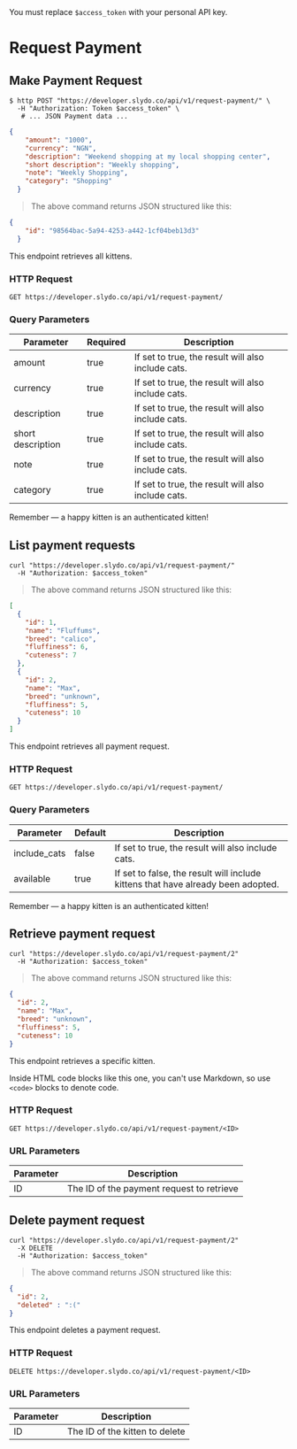 <aside class="notice">
You must replace <code>$access_token</code> with your personal API key.
</aside>

# Request Payment

## Make Payment Request

```shell
$ http POST "https://developer.slydo.co/api/v1/request-payment/" \
  -H "Authorization: Token $access_token" \
   # ... JSON Payment data ...
```

```json
{
    "amount": "1000",
    "currency": "NGN",
    "description": "Weekend shopping at my local shopping center",
    "short description": "Weekly shopping",
    "note": "Weekly Shopping",
    "category": "Shopping"
  }
```

> The above command returns JSON structured like this:

```json
{
    "id": "98564bac-5a94-4253-a442-1cf04beb13d3"
  }
```

This endpoint retrieves all kittens.

### HTTP Request

`GET https://developer.slydo.co/api/v1/request-payment/`

### Query Parameters

Parameter | Required | Description
--------- | ------- | -------------
amount | true | If set to true, the result will also include cats.
currency | true | If set to true, the result will also include cats.
description | true | If set to true, the result will also include cats.
short description | true | If set to true, the result will also include cats.
note | true | If set to true, the result will also include cats.
category | true | If set to true, the result will also include cats.





<aside class="success">
Remember — a happy kitten is an authenticated kitten!
</aside>

## List payment requests 

```shell
curl "https://developer.slydo.co/api/v1/request-payment/"
  -H "Authorization: $access_token"
```

> The above command returns JSON structured like this:

```json
[
  {
    "id": 1,
    "name": "Fluffums",
    "breed": "calico",
    "fluffiness": 6,
    "cuteness": 7
  },
  {
    "id": 2,
    "name": "Max",
    "breed": "unknown",
    "fluffiness": 5,
    "cuteness": 10
  }
]
```

This endpoint retrieves all payment request.

### HTTP Request

`GET https://developer.slydo.co/api/v1/request-payment/`

### Query Parameters

Parameter | Default | Description
--------- | ------- | -----------
include_cats | false | If set to true, the result will also include cats.
available | true | If set to false, the result will include kittens that have already been adopted.

<aside class="success">
Remember — a happy kitten is an authenticated kitten!
</aside>

## Retrieve payment request

```shell
curl "https://developer.slydo.co/api/v1/request-payment/2"
  -H "Authorization: $access_token"
```

> The above command returns JSON structured like this:

```json
{
  "id": 2,
  "name": "Max",
  "breed": "unknown",
  "fluffiness": 5,
  "cuteness": 10
}
```

This endpoint retrieves a specific kitten.

<aside class="warning">Inside HTML code blocks like this one, you can't use Markdown, so use <code>&lt;code&gt;</code> blocks to denote code.</aside>

### HTTP Request

`GET https://developer.slydo.co/api/v1/request-payment/<ID>`

### URL Parameters

Parameter | Description
--------- | -----------
ID | The ID of the payment request to retrieve

## Delete payment request

```shell
curl "https://developer.slydo.co/api/v1/request-payment/2"
  -X DELETE
  -H "Authorization: $access_token"
```

> The above command returns JSON structured like this:

```json
{
  "id": 2,
  "deleted" : ":("
}
```

This endpoint deletes a payment request.

### HTTP Request

`DELETE https://developer.slydo.co/api/v1/request-payment/<ID>`

### URL Parameters

Parameter | Description
--------- | -----------
ID | The ID of the kitten to delete
